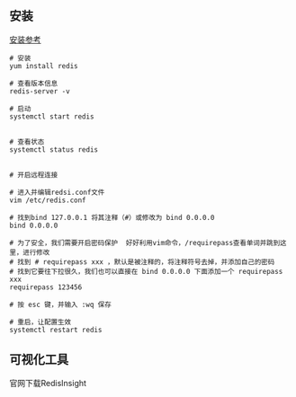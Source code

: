 ## 安装
[安装参考](https://zhuanlan.zhihu.com/p/626263224)
```
# 安装
yum install redis

# 查看版本信息
redis-server -v

# 启动
systemctl start redis


# 查看状态
systemctl status redis


# 开启远程连接

# 进入并编辑redsi.conf文件
vim /etc/redis.conf

# 找到bind 127.0.0.1 将其注释（#）或修改为 bind 0.0.0.0
bind 0.0.0.0

# 为了安全，我们需要开启密码保护  好好利用vim命令，/requirepass查看单词并跳到这里，进行修改
# 找到 # requirepass xxx ，默认是被注释的，将注释符号去掉，并添加自己的密码
# 找到它要往下拉很久，我们也可以直接在 bind 0.0.0.0 下面添加一个 requirepass xxx
requirepass 123456

# 按 esc 键，并输入 :wq 保存

# 重启，让配置生效
systemctl restart redis
```
## 可视化工具
官网下载RedisInsight